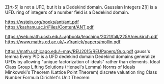 Z[rt-5] is not a UFD, but it is a Dedekind domain.
Gaussian Integers Z[i] is a UFD.
ring of integers of a number field is a Dedekind domain.



https://wstein.org/books/ant/ant.pdf
https://kashanu.ac.ir/Files/Content/ANT.pdf


https://web.math.ucsb.edu/~agboola/teaching/2021/fall/225A/neukirch.pdf
https://www.maths.ed.ac.uk/~v1ranick/papers/mollin.pdf


https://math.uchicago.edu/~may/REU2015/REUPapers/Guo.pdf 
gauss's lemma
Every PID is a UFD
dedekind domain
Dedekind domains generalize UFDs by allowing "unique factorization of ideals" rather than elements.
Ideal Class Group
Lifting Solutions (Hensel's Lemma)
Norms of Ideals
Minkowski's Theorem (Lattice Point Theorem)
discrete valuation ring 
Class Number Formula
Dirichlet's Unit Theorem